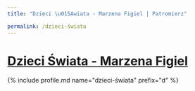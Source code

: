 ```yaml
---
title: "Dzieci \u015Awiata - Marzena Figiel | Patromierz"

permalink: /dzieci-świata
---
```


# [Dzieci Świata - Marzena Figiel](https://patronite.pl/dzieci-świata)

{% include profile.md name="dzieci-świata" prefix="d" %}
